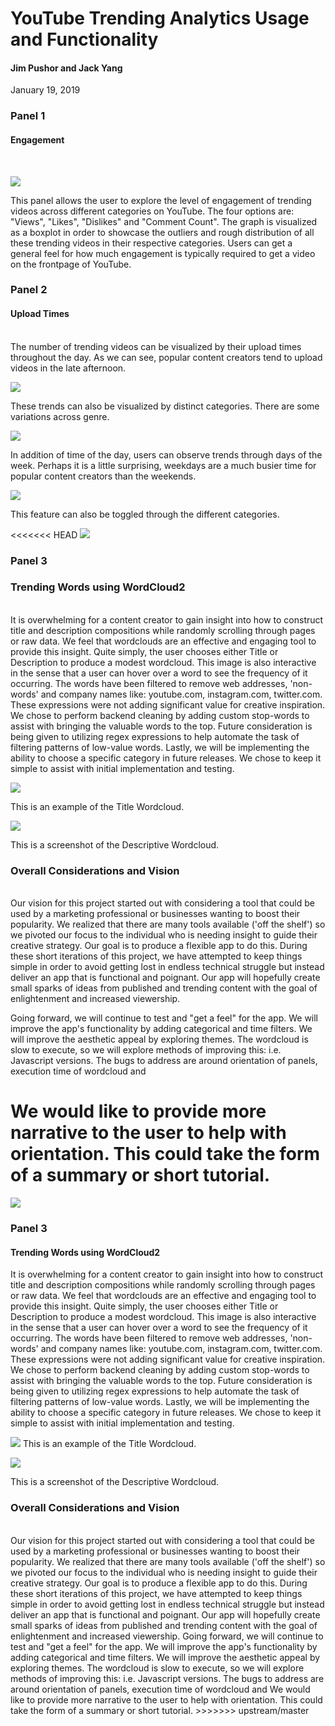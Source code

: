 # YouTube Trending Analytics Usage and Functionality
#### Jim Pushor and Jack Yang
January 19, 2019

### Panel 1
#### Engagement
<br>

![](img/panel1.png)

This panel allows the user to explore the level of engagement of trending videos across different categories on YouTube. The four options are: "Views", "Likes", "Dislikes" and "Comment Count". The graph is visualized as a boxplot in order to showcase the outliers and rough distribution of all these trending videos in their respective categories. Users can get a general feel for how much engagement is typically required to get a video on the frontpage of YouTube.

### Panel 2
#### Upload Times
<br>
The number of trending videos can be visualized by their upload times throughout the day. As we can see, popular content creators tend to upload videos in the late afternoon.

![](img/panel2a.png)

These trends can also be visualized by distinct categories. There are some variations across genre.

![](img/panel2b.png)

In addition of time of the day, users can observe trends through days of the week. Perhaps it is a little surprising, weekdays are a much busier time for popular content creators than the weekends.

![](img/panel2c.png)

This feature can also be toggled through the different categories.

<<<<<<< HEAD
![](img/panel2d.PNG)

### Panel 3
### Trending Words using WordCloud2
<br>
It is overwhelming for a content creator to gain insight into how to construct title and description compositions while randomly scrolling through pages or raw data. We feel that wordclouds are an effective and engaging tool to provide this insight. Quite simply, the user chooses either Title or Description to produce a modest wordcloud. This image is also interactive in the sense that a user can hover over a word to see the frequency of it occurring. The words have been filtered to remove web addresses, 'non-words' and company names like: youtube.com, instagram.com, twitter.com. These expressions were not adding significant value for creative inspiration. We chose to perform backend cleaning by adding custom stop-words to assist with bringing the valuable words to the top. Future consideration is being given to utilizing regex expressions to help automate the task of filtering patterns of low-value words. Lastly, we will be implementing the ability to choose a specific category in future releases. We chose to keep it simple to assist with initial implementation and testing.

![](img/panelWCa.PNG)

This is an example of the Title Wordcloud.

![](img/panelWCb.PNG)

This is a screenshot of the Descriptive Wordcloud.


### Overall Considerations and Vision
<br>
Our vision for this project started out with considering a tool that could be used by a marketing professional or businesses wanting to boost their popularity. We realized that there are many tools available ('off the shelf') so we pivoted our focus to the individual who is needing insight to guide their creative strategy. Our goal is to produce a flexible app to do this. During these short iterations of this project, we have attempted to keep things simple in order to avoid getting lost in endless technical struggle but instead deliver an app that is functional and poignant. Our app will hopefully create small sparks of ideas from published and trending content with the goal of enlightenment and increased viewership.

Going forward, we will continue to test and "get a feel" for the app. We will improve the app's functionality by adding categorical and time filters. We will improve the aesthetic appeal by exploring themes. The wordcloud is slow to execute, so we will explore methods of improving this: i.e. Javascript versions. The bugs to address are around orientation of panels, execution time of wordcloud and

We would like to provide more narrative to the user to help with orientation. This could take the form of a summary or short tutorial. 
=======
![](img/panel2d.png)

### Panel 3
#### Trending Words using WordCloud2

It is overwhelming for a content creator to gain insight into how to construct title and description compositions while randomly scrolling through pages or raw data. We feel that wordclouds are an effective and engaging tool to provide this insight. Quite simply, the user chooses either Title or Description to produce a modest wordcloud. This image is also interactive in the sense that a user can hover over a word to see the frequency of it occurring. The words have been filtered to remove web addresses, 'non-words' and company names like: youtube.com, instagram.com, twitter.com. These expressions were not adding significant value for creative inspiration. We chose to perform backend cleaning by adding custom stop-words to assist with bringing the valuable words to the top. Future consideration is being given to utilizing regex expressions to help automate the task of filtering patterns of low-value words. Lastly, we will be implementing the ability to choose a specific category in future releases. We chose to keep it simple to assist with initial implementation and testing.

![](img/panelWCa.png)
This is an example of the Title Wordcloud.

![](img/panelWCb.png)

This is a screenshot of the Descriptive Wordcloud.
### Overall Considerations and Vision
<br>
Our vision for this project started out with considering a tool that could be used by a marketing professional or businesses wanting to boost their popularity. We realized that there are many tools available ('off the shelf') so we pivoted our focus to the individual who is needing insight to guide their creative strategy. Our goal is to produce a flexible app to do this. During these short iterations of this project, we have attempted to keep things simple in order to avoid getting lost in endless technical struggle but instead deliver an app that is functional and poignant. Our app will hopefully create small sparks of ideas from published and trending content with the goal of enlightenment and increased viewership.
Going forward, we will continue to test and "get a feel" for the app. We will improve the app's functionality by adding categorical and time filters. We will improve the aesthetic appeal by exploring themes. The wordcloud is slow to execute, so we will explore methods of improving this: i.e. Javascript versions. The bugs to address are around orientation of panels, execution time of wordcloud and
We would like to provide more narrative to the user to help with orientation. This could take the form of a summary or short tutorial.
>>>>>>> upstream/master
